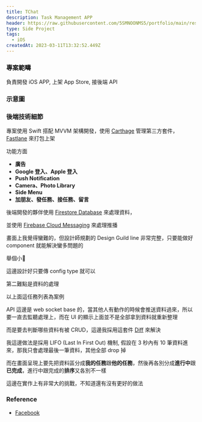 ```yaml
---
title: TChat
description: Task Management APP
header: https://raw.githubusercontent.com/5SMNOONMS5/portfolio/main/resources/projects/tchat/tchat2.png
type: Side Project
tags:
  - iOS
createdAt: 2023-03-11T13:32:52.449Z
---
```


### 專案範疇

負責開發 iOS APP, 上架 App Store, 接後端 API

### 示意圖

<smart-figure src="https://raw.githubusercontent.com/5SMNOONMS5/portfolio/main/resources/projects/tchat/tchat3.png"></smart-figure>

### 後端技術細節

專案使用 Swift 搭配 MVVM 架構開發，使用 [Carthage](https://github.com/Carthage/Carthage) 管理第三方套件，[Fastlane](https://fastlane.tools/) 來打包上架

功能方面

* **廣告**
  <smart-figure src="https://raw.githubusercontent.com/5SMNOONMS5/portfolio/main/resources/projects/tchat/tchat5.png"></smart-figure>
* **Google 登入、Apple 登入**
  <smart-figure src="https://raw.githubusercontent.com/5SMNOONMS5/portfolio/main/resources/projects/tchat/tchat6.png"></smart-figure>
* **Push Notification**
  <smart-figure src="https://raw.githubusercontent.com/5SMNOONMS5/portfolio/main/resources/projects/tchat/tchat7.png"></smart-figure>
* **Camera、Photo Library**
  <smart-figure src="https://raw.githubusercontent.com/5SMNOONMS5/portfolio/main/resources/projects/tchat/tchat8.png"></smart-figure> 
* **Side Menu**
  <smart-figure src="https://raw.githubusercontent.com/5SMNOONMS5/portfolio/main/resources/projects/tchat/tchat9.png"></smart-figure>
* **加朋友、發任務、接任務、留言**
  <smart-figure src="https://raw.githubusercontent.com/5SMNOONMS5/portfolio/main/resources/projects/tchat/tchat10.png"></smart-figure>
  <smart-figure src="https://raw.githubusercontent.com/5SMNOONMS5/portfolio/main/resources/projects/tchat/tchat11.png"></smart-figure>

後端開發的夥伴使用 [Firestore Database](https://cloud.google.com/firestore?utm_source=google&utm_medium=cpc&utm_campaign=japac-SG-all-en-dr-SKWS-all-all-trial-DSA-dr-1605216&utm_content=text-ad-none-none-DEV_c-CRE_655856180813-ADGP_Hybrid+%7C+SKWS+-+BRO+%7C+DSA+~+All+Webpages-KWID_39700076131768134-dsa-1456167871416&userloc_9040379-network_g&utm_term=KW_&gad_source=1&gclid=Cj0KCQiAyeWrBhDDARIsAGP1mWSED2MSOv_Waz351u-cUvO-9caMVbP6BUz9PHmCT77tJpVdjwE-POkaAvGjEALw_wcB&gclsrc=aw.ds) 來處理資料，

並使用 [Firebase Cloud Messaging](https://firebase.google.com/docs/cloud-messaging?hl=zh-tw) 來處理推播

畫面上我覺得蠻難的，但設計師規劃的 Design Guild line 非常完整，只要能做好 component 就能解決蠻多問題的

舉個小🌰

<smart-figure src="https://raw.githubusercontent.com/5SMNOONMS5/portfolio/main/resources/projects/tchat/tchat1.png"></smart-figure>

這邊設計好只要傳 config type 就可以

第二難點是資料的處理

<smart-figure src="https://raw.githubusercontent.com/5SMNOONMS5/portfolio/main/resources/projects/tchat/tchat4.png"></smart-figure>

以上面這任務列表為案例

API 這邊是 web socket base 的，當其他人有動作的時候會推送資料過來，所以要一直去監聽處理上，而在 UI 的顯示上面並不是全部拿到資料就重新整理

而是要去判斷哪些資料有被 CRUD，這邊我採用這套件 [Diff](https://github.com/wokalski/Diff.swift) 來解決

我這邊做法是採用 LIFO (Last In First Out) 機制, 假設在 3 秒內有 10 筆資料進來，那我只會處理最後一筆資料，其他全部 drop 掉

而在畫面呈現上要先把資料區分成**我的任務**跟**他的任務**，然後再各別分成**進行中**跟**已完成**，進行中跟完成的**排序**又各別不一樣

這邊在實作上有非常大的挑戰，不知道還有沒有更好的做法

### Reference

* [Facebook](https://www.facebook.com/tchat.work/)

